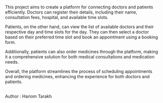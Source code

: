 This project aims to create a platform for connecting doctors and patients efficiently.
         Doctors can register their details, including their name, consultation fees, hospital, and available time slots. 
      </p>
      <p>
        Patients, on the other hand, can view the list of available doctors and their respective day and time slots for the day. 
        They can then select a doctor based on their preferred time slot and book an appointment using a booking form.
      </p>
      <p>
        Additionally, patients can also order medicines through the platform, making it a comprehensive solution for both medical consultations and medication needs. 
 </p>
           <p>
 Overall, the platform streamlines the process of scheduling appointments and ordering medicines, enhancing the experience for both doctors and patients.
              </p>
<br>
Author : Hariom Tarakh
